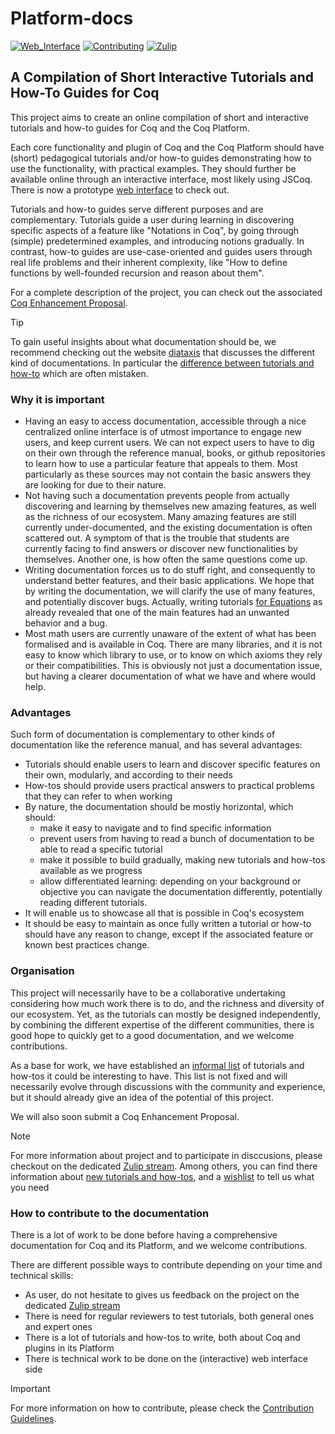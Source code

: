 # Platform-docs

[![Web_Interface][Web_Interface-shield]][Web_Interface-link]
[![Contributing][contributing-shield]][contributing-link]
[![Zulip][zulip-shield]][zulip-link]

[Web_Interface-shield]: https://img.shields.io/badge/Web_Interface-purple
[Web_Interface-link]: https://www.theozimmermann.net/platform-docs/

[contributing-shield]: https://img.shields.io/badge/contributions-welcome-Green
[contributing-link]: CONTRIBUTING.md

[zulip-shield]: https://img.shields.io/badge/chat-on%20Zulip-blue
[zulip-link]: https://coq.zulipchat.com/#narrow/stream/437203-Platform-docs



## A Compilation of Short Interactive Tutorials and How-To Guides for Coq

This project aims to create an online compilation of short and interactive tutorials and how-to guides for Coq and the Coq Platform.

Each core functionality and plugin of Coq and the Coq Platform should have (short) pedagogical tutorials and/or
how-to guides demonstrating how to use the functionality, with practical examples.
They should further be available online through an interactive interface, most likely using JSCoq.
There is now a prototype [web interface](https://www.theozimmermann.net/platform-docs/) to check out.

Tutorials and how-to guides serve different purposes and are complementary.
Tutorials guide a user during learning in discovering specific aspects of a feature like "Notations in Coq",
by going through (simple) predetermined examples, and introducing notions gradually.
In contrast, how-to guides are use-case-oriented and guides users through real life problems and their inherent complexity,
like "How to define functions by well-founded recursion and reason about them".

For a complete description of the project, you can check out the associated [Coq Enhancement Proposal](https://github.com/coq/ceps/pull/91).

> [!TIP]
> To gain useful insights about what documentation should be, we recommend
> checking out the website [diataxis](https://diataxis.fr/) that discusses the
> different kind of documentations.
> In particular the [difference between tutorials and how-to](https://diataxis.fr/tutorials-how-to/)
> which are often mistaken.

### Why it is important
- Having an easy to access documentation, accessible through a nice centralized
  online interface is of utmost importance to engage new users, and keep current
  users.
  We can not expect users to have to dig on their own through the reference
  manual, books, or github repositories to learn how to use a particular feature
  that appeals to them.
  Most particularly as these sources may not contain the basic answers they are
  looking for due to their nature.
- Not having such a documentation prevents people from actually discovering and
  learning by themselves new amazing features, as well as the richness of our
  ecosystem.
  Many amazing features are still currently under-documented, and the existing
  documentation is often scattered out.
  A symptom of that is the trouble that students are currently facing to find
  answers or discover new functionalities by themselves.
  Another one, is how often the same questions come up.
- Writing documentation forces us to do stuff right, and consequently to
  understand better features, and their basic applications.
  We hope that by writing the documentation, we will clarify the use of many
  features, and potentially discover bugs.
  Actually, writing tutorials [for Equations](https://github.com/Zimmi48/platform-docs/pull/1#issuecomment-2098810034)
  as already revealed that one of the main features had an unwanted behavior and a bug.
- Most math users are currently unaware of the extent of what has been
  formalised and is available in Coq.
  There are many libraries, and it is not easy to know which library to use, or
  to know on which axioms they rely or their compatibilities.
  This is obviously not just a documentation issue, but having a clearer
  documentation of what we have and where would help.


### Advantages
Such form of documentation is complementary to other kinds of documentation like the reference manual, and has several advantages:

- Tutorials should enable users to learn and discover specific features on their own, modularly, and according to their needs
- How-tos should provide users practical answers to practical problems that they can refer to when working
- By nature, the documentation should be mostly horizontal, which should:
  - make it easy to navigate and to find specific information
  - prevent users from having to read a bunch of documentation to be able to read a specific tutorial
  - make it possible to build gradually, making new tutorials and how-tos available as we progress
  - allow differentiated learning: depending on your background or objective you can navigate the
    documentation differently, potentially reading different tutorials.
- It will enable us to showcase all that is possible in Coq's ecosystem
- It should be easy to maintain as once fully written a tutorial or how-to should have any reason to change,
  except if the associated feature or known best practices change.

### Organisation
This project will necessarily have to be a collaborative undertaking considering how much work there is to do,
and the richness and diversity of our ecosystem.
Yet, as the tutorials can mostly be designed independently, by combining the different expertise of the different communities,
there is good hope to quickly get to a good documentation, and we welcome contributions.

As a base for work, we have established an [informal list](draft_structure_doc.md)
of tutorials and how-tos it could be interesting to have.
This list is not fixed and will necessarily evolve through discussions with the community and experience,
but it should already give an idea of the potential of this project.

We will also soon submit a Coq Enhancement Proposal.

> [!NOTE]
> For more information about project and to participate in disccusions, please checkout on the dedicated [Zulip stream](https://coq.zulipchat.com/#narrow/stream/437203-Platform-docs).
> Among others, you can find there information about [new tutorials and how-tos](https://coq.zulipchat.com/#narrow/stream/437203-Coq-Platform-docs/topic/New.20Tutorials.20and.20How-to.20to.20check.20out), and a [wishlist](https://coq.zulipchat.com/#narrow/stream/437203-Coq-Platform-docs/topic/Wishlist.20Tutorials) to tell us what you need





### How to contribute to the documentation

There is a lot of work to be done before having a comprehensive documentation for Coq and its Platform, and we welcome contributions.

There are different possible ways to contribute depending on your time and technical skills:
- As user, do not hesitate to gives us feedback on the project on the dedicated [Zulip stream](https://coq.zulipchat.com/#narrow/stream/437203-Platform-docs)
- There is need for regular reviewers to test tutorials, both general ones and expert ones
- There is a lot of tutorials and how-tos to write, both about Coq and plugins in its Platform
- There is technical work to be done on the (interactive) web interface side

> [!IMPORTANT]
> For more information on how to contribute, please check the [Contribution Guidelines](CONTRIBUTING.md).



